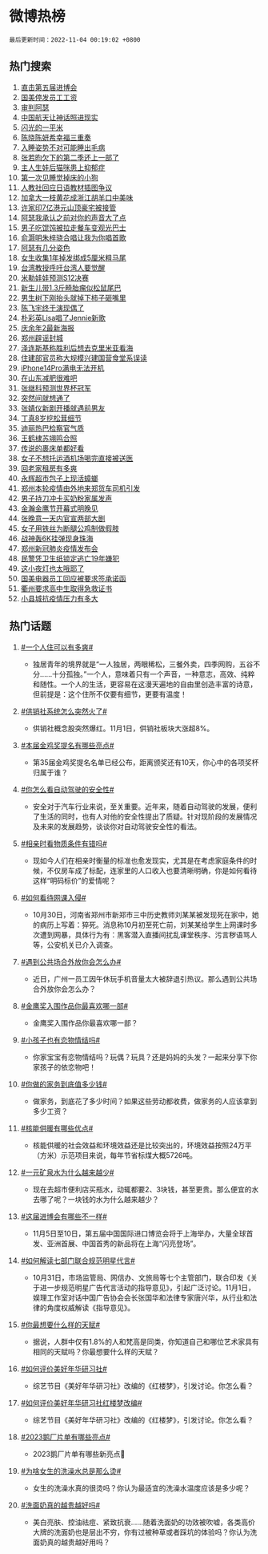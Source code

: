 # 微博热榜

`最后更新时间：2022-11-04 00:19:02 +0800`

## 热门搜索

1. [直击第五届进博会](https://m.weibo.cn/search?containerid=100103type%3D1%26t%3D10%26q%3D%23%E7%9B%B4%E5%87%BB%E7%AC%AC%E4%BA%94%E5%B1%8A%E8%BF%9B%E5%8D%9A%E4%BC%9A%23&stream_entry_id=51&isnewpage=1&extparam=seat%3D1%26filter_type%3Drealtimehot%26c_type%3D51%26dgr%3D0%26pos%3D0%26cate%3D10103%26display_time%3D1667492341%26pre_seqid%3D16674914881000247527&luicode=10000011&lfid=106003type%253D25%2526t%253D3%2526disable_hot%253D1%2526filter_type%253Drealtimehot)
1. [国美停发员工工资](https://m.weibo.cn/search?containerid=100103type%3D1%26t%3D10%26q%3D%23%E5%9B%BD%E7%BE%8E%E5%81%9C%E5%8F%91%E5%91%98%E5%B7%A5%E5%B7%A5%E8%B5%84%23&stream_entry_id=31&isnewpage=1&extparam=seat%3D1%26flag%3D2%26band_rank%3D1%26realpos%3D1%26q%3D%2523%25E5%259B%25BD%25E7%25BE%258E%25E5%2581%259C%25E5%258F%2591%25E5%2591%2598%25E5%25B7%25A5%25E5%25B7%25A5%25E8%25B5%2584%2523%26dgr%3D0%26filter_type%3Drealtimehot%26cate%3D5001%26lcate%3D5001%26c_type%3D31%26pos%3D0%26display_time%3D1667492341%26pre_seqid%3D16674914881000247527&luicode=10000011&lfid=106003type%253D25%2526t%253D3%2526disable_hot%253D1%2526filter_type%253Drealtimehot)
1. [审判阿瑟](https://m.weibo.cn/search?containerid=100103type%3D1%26t%3D10%26q%3D%E5%AE%A1%E5%88%A4%E9%98%BF%E7%91%9F&stream_entry_id=31&isnewpage=1&extparam=seat%3D1%26flag%3D16%26band_rank%3D2%26realpos%3D2%26q%3D%25E5%25AE%25A1%25E5%2588%25A4%25E9%2598%25BF%25E7%2591%259F%26dgr%3D0%26filter_type%3Drealtimehot%26cate%3D5001%26lcate%3D5001%26c_type%3D31%26pos%3D1%26display_time%3D1667492341%26pre_seqid%3D16674914881000247527&luicode=10000011&lfid=106003type%253D25%2526t%253D3%2526disable_hot%253D1%2526filter_type%253Drealtimehot)
1. [中国航天让神话照进现实](https://m.weibo.cn/search?containerid=100103type%3D1%26t%3D10%26q%3D%23%E4%B8%AD%E5%9B%BD%E8%88%AA%E5%A4%A9%E8%AE%A9%E7%A5%9E%E8%AF%9D%E7%85%A7%E8%BF%9B%E7%8E%B0%E5%AE%9E%23&stream_entry_id=31&isnewpage=1&extparam=seat%3D1%26flag%3D0%26band_rank%3D3%26realpos%3D3%26q%3D%2523%25E4%25B8%25AD%25E5%259B%25BD%25E8%2588%25AA%25E5%25A4%25A9%25E8%25AE%25A9%25E7%25A5%259E%25E8%25AF%259D%25E7%2585%25A7%25E8%25BF%259B%25E7%258E%25B0%25E5%25AE%259E%2523%26dgr%3D0%26filter_type%3Drealtimehot%26cate%3D5001%26lcate%3D5001%26c_type%3D31%26pos%3D2%26display_time%3D1667492341%26pre_seqid%3D16674914881000247527&luicode=10000011&lfid=106003type%253D25%2526t%253D3%2526disable_hot%253D1%2526filter_type%253Drealtimehot)
1. [闪光的一平米](https://m.weibo.cn/search?containerid=100103type%3D1%26t%3D10%26q%3D%23%E9%97%AA%E5%85%89%E7%9A%84%E4%B8%80%E5%B9%B3%E7%B1%B3%23&stream_entry_id=31&isnewpage=1&extparam=seat%3D1%26band_rank%3D4%26q%3D%2523%25E9%2597%25AA%25E5%2585%2589%25E7%259A%2584%25E4%25B8%2580%25E5%25B9%25B3%25E7%25B1%25B3%2523%26dgr%3D0%26filter_type%3Drealtimehot%26topic_ad%3D1%26cate%3D5001%26lcate%3D5001%26c_type%3D31%26adid%3D169844%26pos%3D3%26display_time%3D1667492341%26pre_seqid%3D16674914881000247527&luicode=10000011&lfid=106003type%253D25%2526t%253D3%2526disable_hot%253D1%2526filter_type%253Drealtimehot)
1. [陈晓陈妍希幸福三重奏](https://m.weibo.cn/search?containerid=100103type%3D1%26t%3D10%26q%3D%23%E9%99%88%E6%99%93%E9%99%88%E5%A6%8D%E5%B8%8C%E5%B9%B8%E7%A6%8F%E4%B8%89%E9%87%8D%E5%A5%8F%23&stream_entry_id=31&isnewpage=1&extparam=seat%3D1%26flag%3D0%26band_rank%3D4%26realpos%3D4%26q%3D%2523%25E9%2599%2588%25E6%2599%2593%25E9%2599%2588%25E5%25A6%258D%25E5%25B8%258C%25E5%25B9%25B8%25E7%25A6%258F%25E4%25B8%2589%25E9%2587%258D%25E5%25A5%258F%2523%26dgr%3D0%26filter_type%3Drealtimehot%26cate%3D5001%26lcate%3D5001%26c_type%3D31%26pos%3D4%26display_time%3D1667492341%26pre_seqid%3D16674914881000247527&luicode=10000011&lfid=106003type%253D25%2526t%253D3%2526disable_hot%253D1%2526filter_type%253Drealtimehot)
1. [入睡姿势不对可能睡出毛病](https://m.weibo.cn/search?containerid=100103type%3D1%26t%3D10%26q%3D%23%E5%85%A5%E7%9D%A1%E5%A7%BF%E5%8A%BF%E4%B8%8D%E5%AF%B9%E5%8F%AF%E8%83%BD%E7%9D%A1%E5%87%BA%E6%AF%9B%E7%97%85%23&stream_entry_id=31&isnewpage=1&extparam=seat%3D1%26flag%3D0%26band_rank%3D5%26realpos%3D5%26q%3D%2523%25E5%2585%25A5%25E7%259D%25A1%25E5%25A7%25BF%25E5%258A%25BF%25E4%25B8%258D%25E5%25AF%25B9%25E5%258F%25AF%25E8%2583%25BD%25E7%259D%25A1%25E5%2587%25BA%25E6%25AF%259B%25E7%2597%2585%2523%26dgr%3D0%26filter_type%3Drealtimehot%26cate%3D5001%26lcate%3D5001%26c_type%3D31%26pos%3D5%26display_time%3D1667492341%26pre_seqid%3D16674914881000247527&luicode=10000011&lfid=106003type%253D25%2526t%253D3%2526disable_hot%253D1%2526filter_type%253Drealtimehot)
1. [张若昀欠下的第二季还上一部了](https://m.weibo.cn/search?containerid=100103type%3D1%26t%3D10%26q%3D%23%E5%BC%A0%E8%8B%A5%E6%98%80%E6%AC%A0%E4%B8%8B%E7%9A%84%E7%AC%AC%E4%BA%8C%E5%AD%A3%E8%BF%98%E4%B8%8A%E4%B8%80%E9%83%A8%E4%BA%86%23&stream_entry_id=31&isnewpage=1&extparam=seat%3D1%26flag%3D16%26band_rank%3D6%26realpos%3D6%26q%3D%2523%25E5%25BC%25A0%25E8%258B%25A5%25E6%2598%2580%25E6%25AC%25A0%25E4%25B8%258B%25E7%259A%2584%25E7%25AC%25AC%25E4%25BA%258C%25E5%25AD%25A3%25E8%25BF%2598%25E4%25B8%258A%25E4%25B8%2580%25E9%2583%25A8%25E4%25BA%2586%2523%26dgr%3D0%26filter_type%3Drealtimehot%26cate%3D5001%26lcate%3D5001%26c_type%3D31%26pos%3D6%26display_time%3D1667492341%26pre_seqid%3D16674914881000247527&luicode=10000011&lfid=106003type%253D25%2526t%253D3%2526disable_hot%253D1%2526filter_type%253Drealtimehot)
1. [主人生娃后猫咪患上抑郁症](https://m.weibo.cn/search?containerid=100103type%3D1%26t%3D10%26q%3D%23%E4%B8%BB%E4%BA%BA%E7%94%9F%E5%A8%83%E5%90%8E%E7%8C%AB%E5%92%AA%E6%82%A3%E4%B8%8A%E6%8A%91%E9%83%81%E7%97%87%23&stream_entry_id=31&isnewpage=1&extparam=seat%3D1%26flag%3D0%26band_rank%3D7%26realpos%3D7%26q%3D%2523%25E4%25B8%25BB%25E4%25BA%25BA%25E7%2594%259F%25E5%25A8%2583%25E5%2590%258E%25E7%258C%25AB%25E5%2592%25AA%25E6%2582%25A3%25E4%25B8%258A%25E6%258A%2591%25E9%2583%2581%25E7%2597%2587%2523%26dgr%3D0%26filter_type%3Drealtimehot%26cate%3D5001%26lcate%3D5001%26c_type%3D31%26pos%3D7%26display_time%3D1667492341%26pre_seqid%3D16674914881000247527&luicode=10000011&lfid=106003type%253D25%2526t%253D3%2526disable_hot%253D1%2526filter_type%253Drealtimehot)
1. [第一次见睡觉掉床的小狗](https://m.weibo.cn/search?containerid=100103type%3D1%26t%3D10%26q%3D%23%E7%AC%AC%E4%B8%80%E6%AC%A1%E8%A7%81%E7%9D%A1%E8%A7%89%E6%8E%89%E5%BA%8A%E7%9A%84%E5%B0%8F%E7%8B%97%23&stream_entry_id=31&isnewpage=1&extparam=seat%3D1%26flag%3D1%26band_rank%3D8%26realpos%3D8%26q%3D%2523%25E7%25AC%25AC%25E4%25B8%2580%25E6%25AC%25A1%25E8%25A7%2581%25E7%259D%25A1%25E8%25A7%2589%25E6%258E%2589%25E5%25BA%258A%25E7%259A%2584%25E5%25B0%258F%25E7%258B%2597%2523%26dgr%3D0%26filter_type%3Drealtimehot%26cate%3D5001%26lcate%3D5001%26c_type%3D31%26pos%3D8%26display_time%3D1667492341%26pre_seqid%3D16674914881000247527&luicode=10000011&lfid=106003type%253D25%2526t%253D3%2526disable_hot%253D1%2526filter_type%253Drealtimehot)
1. [人教社回应日语教材插图争议](https://m.weibo.cn/search?containerid=100103type%3D1%26t%3D10%26q%3D%23%E4%BA%BA%E6%95%99%E7%A4%BE%E5%9B%9E%E5%BA%94%E6%97%A5%E8%AF%AD%E6%95%99%E6%9D%90%E6%8F%92%E5%9B%BE%E4%BA%89%E8%AE%AE%23&stream_entry_id=31&isnewpage=1&extparam=seat%3D1%26flag%3D1%26band_rank%3D9%26realpos%3D9%26q%3D%2523%25E4%25BA%25BA%25E6%2595%2599%25E7%25A4%25BE%25E5%259B%259E%25E5%25BA%2594%25E6%2597%25A5%25E8%25AF%25AD%25E6%2595%2599%25E6%259D%2590%25E6%258F%2592%25E5%259B%25BE%25E4%25BA%2589%25E8%25AE%25AE%2523%26dgr%3D0%26filter_type%3Drealtimehot%26cate%3D5001%26lcate%3D5001%26c_type%3D31%26pos%3D9%26display_time%3D1667492341%26pre_seqid%3D16674914881000247527&luicode=10000011&lfid=106003type%253D25%2526t%253D3%2526disable_hot%253D1%2526filter_type%253Drealtimehot)
1. [加拿大一枝黄花成浙江胡羊口中美味](https://m.weibo.cn/search?containerid=100103type%3D1%26t%3D10%26q%3D%23%E5%8A%A0%E6%8B%BF%E5%A4%A7%E4%B8%80%E6%9E%9D%E9%BB%84%E8%8A%B1%E6%88%90%E6%B5%99%E6%B1%9F%E8%83%A1%E7%BE%8A%E5%8F%A3%E4%B8%AD%E7%BE%8E%E5%91%B3%23&stream_entry_id=31&isnewpage=1&extparam=seat%3D1%26flag%3D1%26band_rank%3D10%26realpos%3D10%26q%3D%2523%25E5%258A%25A0%25E6%258B%25BF%25E5%25A4%25A7%25E4%25B8%2580%25E6%259E%259D%25E9%25BB%2584%25E8%258A%25B1%25E6%2588%2590%25E6%25B5%2599%25E6%25B1%259F%25E8%2583%25A1%25E7%25BE%258A%25E5%258F%25A3%25E4%25B8%25AD%25E7%25BE%258E%25E5%2591%25B3%2523%26dgr%3D0%26filter_type%3Drealtimehot%26cate%3D5001%26lcate%3D5001%26c_type%3D31%26pos%3D10%26display_time%3D1667492341%26pre_seqid%3D16674914881000247527&luicode=10000011&lfid=106003type%253D25%2526t%253D3%2526disable_hot%253D1%2526filter_type%253Drealtimehot)
1. [许家印7亿港元山顶豪宅被接管](https://m.weibo.cn/search?containerid=100103type%3D1%26t%3D10%26q%3D%23%E8%AE%B8%E5%AE%B6%E5%8D%B07%E4%BA%BF%E6%B8%AF%E5%85%83%E5%B1%B1%E9%A1%B6%E8%B1%AA%E5%AE%85%E8%A2%AB%E6%8E%A5%E7%AE%A1%23&stream_entry_id=31&isnewpage=1&extparam=seat%3D1%26flag%3D1%26band_rank%3D11%26realpos%3D11%26q%3D%2523%25E8%25AE%25B8%25E5%25AE%25B6%25E5%258D%25B07%25E4%25BA%25BF%25E6%25B8%25AF%25E5%2585%2583%25E5%25B1%25B1%25E9%25A1%25B6%25E8%25B1%25AA%25E5%25AE%2585%25E8%25A2%25AB%25E6%258E%25A5%25E7%25AE%25A1%2523%26dgr%3D0%26filter_type%3Drealtimehot%26cate%3D5001%26lcate%3D5001%26c_type%3D31%26pos%3D11%26display_time%3D1667492341%26pre_seqid%3D16674914881000247527&luicode=10000011&lfid=106003type%253D25%2526t%253D3%2526disable_hot%253D1%2526filter_type%253Drealtimehot)
1. [阿瑟我承认之前对你的声音大了点](https://m.weibo.cn/search?containerid=100103type%3D1%26t%3D10%26q%3D%23%E9%98%BF%E7%91%9F%E6%88%91%E6%89%BF%E8%AE%A4%E4%B9%8B%E5%89%8D%E5%AF%B9%E4%BD%A0%E7%9A%84%E5%A3%B0%E9%9F%B3%E5%A4%A7%E4%BA%86%E7%82%B9%23&stream_entry_id=31&isnewpage=1&extparam=seat%3D1%26flag%3D1%26band_rank%3D12%26realpos%3D12%26q%3D%2523%25E9%2598%25BF%25E7%2591%259F%25E6%2588%2591%25E6%2589%25BF%25E8%25AE%25A4%25E4%25B9%258B%25E5%2589%258D%25E5%25AF%25B9%25E4%25BD%25A0%25E7%259A%2584%25E5%25A3%25B0%25E9%259F%25B3%25E5%25A4%25A7%25E4%25BA%2586%25E7%2582%25B9%2523%26dgr%3D0%26filter_type%3Drealtimehot%26cate%3D5001%26lcate%3D5001%26c_type%3D31%26pos%3D12%26display_time%3D1667492341%26pre_seqid%3D16674914881000247527&luicode=10000011&lfid=106003type%253D25%2526t%253D3%2526disable_hot%253D1%2526filter_type%253Drealtimehot)
1. [男子吃馄饨被拉走餐车变观光巴士](https://m.weibo.cn/search?containerid=100103type%3D1%26t%3D10%26q%3D%23%E7%94%B7%E5%AD%90%E5%90%83%E9%A6%84%E9%A5%A8%E8%A2%AB%E6%8B%89%E8%B5%B0%E9%A4%90%E8%BD%A6%E5%8F%98%E8%A7%82%E5%85%89%E5%B7%B4%E5%A3%AB%23&stream_entry_id=31&isnewpage=1&extparam=seat%3D1%26flag%3D1%26band_rank%3D13%26realpos%3D13%26q%3D%2523%25E7%2594%25B7%25E5%25AD%2590%25E5%2590%2583%25E9%25A6%2584%25E9%25A5%25A8%25E8%25A2%25AB%25E6%258B%2589%25E8%25B5%25B0%25E9%25A4%2590%25E8%25BD%25A6%25E5%258F%2598%25E8%25A7%2582%25E5%2585%2589%25E5%25B7%25B4%25E5%25A3%25AB%2523%26dgr%3D0%26filter_type%3Drealtimehot%26cate%3D5001%26lcate%3D5001%26c_type%3D31%26pos%3D13%26display_time%3D1667492341%26pre_seqid%3D16674914881000247527&luicode=10000011&lfid=106003type%253D25%2526t%253D3%2526disable_hot%253D1%2526filter_type%253Drealtimehot)
1. [俞灏明朱梓骁合唱让我为你唱首歌](https://m.weibo.cn/search?containerid=100103type%3D1%26t%3D10%26q%3D%23%E4%BF%9E%E7%81%8F%E6%98%8E%E6%9C%B1%E6%A2%93%E9%AA%81%E5%90%88%E5%94%B1%E8%AE%A9%E6%88%91%E4%B8%BA%E4%BD%A0%E5%94%B1%E9%A6%96%E6%AD%8C%23&stream_entry_id=31&isnewpage=1&extparam=seat%3D1%26flag%3D1%26band_rank%3D14%26realpos%3D14%26q%3D%2523%25E4%25BF%259E%25E7%2581%258F%25E6%2598%258E%25E6%259C%25B1%25E6%25A2%2593%25E9%25AA%2581%25E5%2590%2588%25E5%2594%25B1%25E8%25AE%25A9%25E6%2588%2591%25E4%25B8%25BA%25E4%25BD%25A0%25E5%2594%25B1%25E9%25A6%2596%25E6%25AD%258C%2523%26dgr%3D0%26filter_type%3Drealtimehot%26cate%3D5001%26lcate%3D5001%26c_type%3D31%26pos%3D14%26display_time%3D1667492341%26pre_seqid%3D16674914881000247527&luicode=10000011&lfid=106003type%253D25%2526t%253D3%2526disable_hot%253D1%2526filter_type%253Drealtimehot)
1. [阿瑟有几分姿色](https://m.weibo.cn/search?containerid=100103type%3D1%26t%3D10%26q%3D%23%E9%98%BF%E7%91%9F%E6%9C%89%E5%87%A0%E5%88%86%E5%A7%BF%E8%89%B2%23&stream_entry_id=31&isnewpage=1&extparam=seat%3D1%26flag%3D0%26band_rank%3D15%26realpos%3D15%26q%3D%2523%25E9%2598%25BF%25E7%2591%259F%25E6%259C%2589%25E5%2587%25A0%25E5%2588%2586%25E5%25A7%25BF%25E8%2589%25B2%2523%26dgr%3D0%26filter_type%3Drealtimehot%26cate%3D5001%26lcate%3D5001%26c_type%3D31%26pos%3D15%26display_time%3D1667492341%26pre_seqid%3D16674914881000247527&luicode=10000011&lfid=106003type%253D25%2526t%253D3%2526disable_hot%253D1%2526filter_type%253Drealtimehot)
1. [女生收集1年掉发绑成5厘米粗马尾](https://m.weibo.cn/search?containerid=100103type%3D1%26t%3D10%26q%3D%23%E5%A5%B3%E7%94%9F%E6%94%B6%E9%9B%861%E5%B9%B4%E6%8E%89%E5%8F%91%E7%BB%91%E6%88%905%E5%8E%98%E7%B1%B3%E7%B2%97%E9%A9%AC%E5%B0%BE%23&stream_entry_id=31&isnewpage=1&extparam=seat%3D1%26flag%3D0%26band_rank%3D16%26realpos%3D16%26q%3D%2523%25E5%25A5%25B3%25E7%2594%259F%25E6%2594%25B6%25E9%259B%25861%25E5%25B9%25B4%25E6%258E%2589%25E5%258F%2591%25E7%25BB%2591%25E6%2588%25905%25E5%258E%2598%25E7%25B1%25B3%25E7%25B2%2597%25E9%25A9%25AC%25E5%25B0%25BE%2523%26dgr%3D0%26filter_type%3Drealtimehot%26cate%3D5001%26lcate%3D5001%26c_type%3D31%26pos%3D16%26display_time%3D1667492341%26pre_seqid%3D16674914881000247527&luicode=10000011&lfid=106003type%253D25%2526t%253D3%2526disable_hot%253D1%2526filter_type%253Drealtimehot)
1. [台湾教授呼吁台湾人要觉醒](https://m.weibo.cn/search?containerid=100103type%3D1%26t%3D10%26q%3D%23%E5%8F%B0%E6%B9%BE%E6%95%99%E6%8E%88%E5%91%BC%E5%90%81%E5%8F%B0%E6%B9%BE%E4%BA%BA%E8%A6%81%E8%A7%89%E9%86%92%23&stream_entry_id=31&isnewpage=1&extparam=seat%3D1%26flag%3D0%26band_rank%3D17%26realpos%3D17%26q%3D%2523%25E5%258F%25B0%25E6%25B9%25BE%25E6%2595%2599%25E6%258E%2588%25E5%2591%25BC%25E5%2590%2581%25E5%258F%25B0%25E6%25B9%25BE%25E4%25BA%25BA%25E8%25A6%2581%25E8%25A7%2589%25E9%2586%2592%2523%26dgr%3D0%26filter_type%3Drealtimehot%26cate%3D5001%26lcate%3D5001%26c_type%3D31%26pos%3D17%26display_time%3D1667492341%26pre_seqid%3D16674914881000247527&luicode=10000011&lfid=106003type%253D25%2526t%253D3%2526disable_hot%253D1%2526filter_type%253Drealtimehot)
1. [米勒娃娃预测S12决赛](https://m.weibo.cn/search?containerid=100103type%3D1%26t%3D10%26q%3D%23%E7%B1%B3%E5%8B%92%E5%A8%83%E5%A8%83%E9%A2%84%E6%B5%8BS12%E5%86%B3%E8%B5%9B%23&stream_entry_id=31&isnewpage=1&extparam=seat%3D1%26flag%3D1%26band_rank%3D18%26realpos%3D18%26q%3D%2523%25E7%25B1%25B3%25E5%258B%2592%25E5%25A8%2583%25E5%25A8%2583%25E9%25A2%2584%25E6%25B5%258BS12%25E5%2586%25B3%25E8%25B5%259B%2523%26dgr%3D0%26filter_type%3Drealtimehot%26cate%3D5001%26lcate%3D5001%26c_type%3D31%26pos%3D18%26display_time%3D1667492341%26pre_seqid%3D16674914881000247527&luicode=10000011&lfid=106003type%253D25%2526t%253D3%2526disable_hot%253D1%2526filter_type%253Drealtimehot)
1. [新生儿带1.3斤畸胎瘤似松鼠尾巴](https://m.weibo.cn/search?containerid=100103type%3D1%26t%3D10%26q%3D%23%E6%96%B0%E7%94%9F%E5%84%BF%E5%B8%A61.3%E6%96%A4%E7%95%B8%E8%83%8E%E7%98%A4%E4%BC%BC%E6%9D%BE%E9%BC%A0%E5%B0%BE%E5%B7%B4%23&stream_entry_id=31&isnewpage=1&extparam=seat%3D1%26flag%3D0%26band_rank%3D19%26realpos%3D19%26q%3D%2523%25E6%2596%25B0%25E7%2594%259F%25E5%2584%25BF%25E5%25B8%25A61.3%25E6%2596%25A4%25E7%2595%25B8%25E8%2583%258E%25E7%2598%25A4%25E4%25BC%25BC%25E6%259D%25BE%25E9%25BC%25A0%25E5%25B0%25BE%25E5%25B7%25B4%2523%26dgr%3D0%26filter_type%3Drealtimehot%26cate%3D5001%26lcate%3D5001%26c_type%3D31%26pos%3D19%26display_time%3D1667492341%26pre_seqid%3D16674914881000247527&luicode=10000011&lfid=106003type%253D25%2526t%253D3%2526disable_hot%253D1%2526filter_type%253Drealtimehot)
1. [男生树下刚抬头就掉下柿子砸嘴里](https://m.weibo.cn/search?containerid=100103type%3D1%26t%3D10%26q%3D%23%E7%94%B7%E7%94%9F%E6%A0%91%E4%B8%8B%E5%88%9A%E6%8A%AC%E5%A4%B4%E5%B0%B1%E6%8E%89%E4%B8%8B%E6%9F%BF%E5%AD%90%E7%A0%B8%E5%98%B4%E9%87%8C%23&stream_entry_id=31&isnewpage=1&extparam=seat%3D1%26flag%3D1%26band_rank%3D20%26realpos%3D20%26q%3D%2523%25E7%2594%25B7%25E7%2594%259F%25E6%25A0%2591%25E4%25B8%258B%25E5%2588%259A%25E6%258A%25AC%25E5%25A4%25B4%25E5%25B0%25B1%25E6%258E%2589%25E4%25B8%258B%25E6%259F%25BF%25E5%25AD%2590%25E7%25A0%25B8%25E5%2598%25B4%25E9%2587%258C%2523%26dgr%3D0%26filter_type%3Drealtimehot%26cate%3D5001%26lcate%3D5001%26c_type%3D31%26pos%3D20%26display_time%3D1667492341%26pre_seqid%3D16674914881000247527&luicode=10000011&lfid=106003type%253D25%2526t%253D3%2526disable_hot%253D1%2526filter_type%253Drealtimehot)
1. [陈飞宇终于演现偶了](https://m.weibo.cn/search?containerid=100103type%3D1%26t%3D10%26q%3D%23%E9%99%88%E9%A3%9E%E5%AE%87%E7%BB%88%E4%BA%8E%E6%BC%94%E7%8E%B0%E5%81%B6%E4%BA%86%23&stream_entry_id=31&isnewpage=1&extparam=seat%3D1%26flag%3D1%26band_rank%3D21%26realpos%3D21%26q%3D%2523%25E9%2599%2588%25E9%25A3%259E%25E5%25AE%2587%25E7%25BB%2588%25E4%25BA%258E%25E6%25BC%2594%25E7%258E%25B0%25E5%2581%25B6%25E4%25BA%2586%2523%26dgr%3D0%26filter_type%3Drealtimehot%26cate%3D5001%26lcate%3D5001%26c_type%3D31%26pos%3D21%26display_time%3D1667492341%26pre_seqid%3D16674914881000247527&luicode=10000011&lfid=106003type%253D25%2526t%253D3%2526disable_hot%253D1%2526filter_type%253Drealtimehot)
1. [朴彩英Lisa唱了Jennie新歌](https://m.weibo.cn/search?containerid=100103type%3D1%26t%3D10%26q%3D%23%E6%9C%B4%E5%BD%A9%E8%8B%B1Lisa%E5%94%B1%E4%BA%86Jennie%E6%96%B0%E6%AD%8C%23&stream_entry_id=31&isnewpage=1&extparam=seat%3D1%26flag%3D1%26band_rank%3D22%26realpos%3D22%26q%3D%2523%25E6%259C%25B4%25E5%25BD%25A9%25E8%258B%25B1Lisa%25E5%2594%25B1%25E4%25BA%2586Jennie%25E6%2596%25B0%25E6%25AD%258C%2523%26dgr%3D0%26filter_type%3Drealtimehot%26cate%3D5001%26lcate%3D5001%26c_type%3D31%26pos%3D22%26display_time%3D1667492341%26pre_seqid%3D16674914881000247527&luicode=10000011&lfid=106003type%253D25%2526t%253D3%2526disable_hot%253D1%2526filter_type%253Drealtimehot)
1. [庆余年2最新海报](https://m.weibo.cn/search?containerid=100103type%3D1%26t%3D10%26q%3D%23%E5%BA%86%E4%BD%99%E5%B9%B42%E6%9C%80%E6%96%B0%E6%B5%B7%E6%8A%A5%23&stream_entry_id=31&isnewpage=1&extparam=seat%3D1%26flag%3D0%26band_rank%3D23%26realpos%3D23%26q%3D%2523%25E5%25BA%2586%25E4%25BD%2599%25E5%25B9%25B42%25E6%259C%2580%25E6%2596%25B0%25E6%25B5%25B7%25E6%258A%25A5%2523%26dgr%3D0%26filter_type%3Drealtimehot%26cate%3D5001%26lcate%3D5001%26c_type%3D31%26pos%3D23%26display_time%3D1667492341%26pre_seqid%3D16674914881000247527&luicode=10000011&lfid=106003type%253D25%2526t%253D3%2526disable_hot%253D1%2526filter_type%253Drealtimehot)
1. [郑州辟谣封城](https://m.weibo.cn/search?containerid=100103type%3D1%26t%3D10%26q%3D%23%E9%83%91%E5%B7%9E%E8%BE%9F%E8%B0%A3%E5%B0%81%E5%9F%8E%23&stream_entry_id=31&isnewpage=1&extparam=seat%3D1%26flag%3D0%26band_rank%3D24%26realpos%3D24%26q%3D%2523%25E9%2583%2591%25E5%25B7%259E%25E8%25BE%259F%25E8%25B0%25A3%25E5%25B0%2581%25E5%259F%258E%2523%26dgr%3D0%26filter_type%3Drealtimehot%26cate%3D5001%26lcate%3D5001%26c_type%3D31%26pos%3D24%26display_time%3D1667492341%26pre_seqid%3D16674914881000247527&luicode=10000011&lfid=106003type%253D25%2526t%253D3%2526disable_hot%253D1%2526filter_type%253Drealtimehot)
1. [泽连斯基称胜利后想去克里米亚看海](https://m.weibo.cn/search?containerid=100103type%3D1%26t%3D10%26q%3D%23%E6%B3%BD%E8%BF%9E%E6%96%AF%E5%9F%BA%E7%A7%B0%E8%83%9C%E5%88%A9%E5%90%8E%E6%83%B3%E5%8E%BB%E5%85%8B%E9%87%8C%E7%B1%B3%E4%BA%9A%E7%9C%8B%E6%B5%B7%23&stream_entry_id=31&isnewpage=1&extparam=seat%3D1%26flag%3D0%26band_rank%3D25%26realpos%3D25%26q%3D%2523%25E6%25B3%25BD%25E8%25BF%259E%25E6%2596%25AF%25E5%259F%25BA%25E7%25A7%25B0%25E8%2583%259C%25E5%2588%25A9%25E5%2590%258E%25E6%2583%25B3%25E5%258E%25BB%25E5%2585%258B%25E9%2587%258C%25E7%25B1%25B3%25E4%25BA%259A%25E7%259C%258B%25E6%25B5%25B7%2523%26dgr%3D0%26filter_type%3Drealtimehot%26cate%3D5001%26lcate%3D5001%26c_type%3D31%26pos%3D25%26display_time%3D1667492341%26pre_seqid%3D16674914881000247527&luicode=10000011&lfid=106003type%253D25%2526t%253D3%2526disable_hot%253D1%2526filter_type%253Drealtimehot)
1. [住建部官员称大规模兴建国营食堂系误读](https://m.weibo.cn/search?containerid=100103type%3D1%26t%3D10%26q%3D%23%E4%BD%8F%E5%BB%BA%E9%83%A8%E5%AE%98%E5%91%98%E7%A7%B0%E5%A4%A7%E8%A7%84%E6%A8%A1%E5%85%B4%E5%BB%BA%E5%9B%BD%E8%90%A5%E9%A3%9F%E5%A0%82%E7%B3%BB%E8%AF%AF%E8%AF%BB%23&stream_entry_id=31&isnewpage=1&extparam=seat%3D1%26flag%3D1%26band_rank%3D26%26realpos%3D26%26q%3D%2523%25E4%25BD%258F%25E5%25BB%25BA%25E9%2583%25A8%25E5%25AE%2598%25E5%2591%2598%25E7%25A7%25B0%25E5%25A4%25A7%25E8%25A7%2584%25E6%25A8%25A1%25E5%2585%25B4%25E5%25BB%25BA%25E5%259B%25BD%25E8%2590%25A5%25E9%25A3%259F%25E5%25A0%2582%25E7%25B3%25BB%25E8%25AF%25AF%25E8%25AF%25BB%2523%26dgr%3D0%26filter_type%3Drealtimehot%26cate%3D5001%26lcate%3D5001%26c_type%3D31%26pos%3D26%26display_time%3D1667492341%26pre_seqid%3D16674914881000247527&luicode=10000011&lfid=106003type%253D25%2526t%253D3%2526disable_hot%253D1%2526filter_type%253Drealtimehot)
1. [iPhone14Pro满电无法开机](https://m.weibo.cn/search?containerid=100103type%3D1%26t%3D10%26q%3D%23iPhone14Pro%E6%BB%A1%E7%94%B5%E6%97%A0%E6%B3%95%E5%BC%80%E6%9C%BA%23&stream_entry_id=31&isnewpage=1&extparam=seat%3D1%26flag%3D0%26band_rank%3D27%26realpos%3D27%26q%3D%2523iPhone14Pro%25E6%25BB%25A1%25E7%2594%25B5%25E6%2597%25A0%25E6%25B3%2595%25E5%25BC%2580%25E6%259C%25BA%2523%26dgr%3D0%26filter_type%3Drealtimehot%26cate%3D5001%26lcate%3D5001%26c_type%3D31%26pos%3D27%26display_time%3D1667492341%26pre_seqid%3D16674914881000247527&luicode=10000011&lfid=106003type%253D25%2526t%253D3%2526disable_hot%253D1%2526filter_type%253Drealtimehot)
1. [在山东减肥很难吧](https://m.weibo.cn/search?containerid=100103type%3D1%26t%3D10%26q%3D%23%E5%9C%A8%E5%B1%B1%E4%B8%9C%E5%87%8F%E8%82%A5%E5%BE%88%E9%9A%BE%E5%90%A7%23&stream_entry_id=31&isnewpage=1&extparam=seat%3D1%26flag%3D0%26band_rank%3D28%26realpos%3D28%26q%3D%2523%25E5%259C%25A8%25E5%25B1%25B1%25E4%25B8%259C%25E5%2587%258F%25E8%2582%25A5%25E5%25BE%2588%25E9%259A%25BE%25E5%2590%25A7%2523%26dgr%3D0%26filter_type%3Drealtimehot%26cate%3D5001%26lcate%3D5001%26c_type%3D31%26pos%3D28%26display_time%3D1667492341%26pre_seqid%3D16674914881000247527&luicode=10000011&lfid=106003type%253D25%2526t%253D3%2526disable_hot%253D1%2526filter_type%253Drealtimehot)
1. [张继科预测世界杯冠军](https://m.weibo.cn/search?containerid=100103type%3D1%26t%3D10%26q%3D%23%E5%BC%A0%E7%BB%A7%E7%A7%91%E9%A2%84%E6%B5%8B%E4%B8%96%E7%95%8C%E6%9D%AF%E5%86%A0%E5%86%9B%23&stream_entry_id=31&isnewpage=1&extparam=seat%3D1%26flag%3D0%26band_rank%3D29%26realpos%3D29%26q%3D%2523%25E5%25BC%25A0%25E7%25BB%25A7%25E7%25A7%2591%25E9%25A2%2584%25E6%25B5%258B%25E4%25B8%2596%25E7%2595%258C%25E6%259D%25AF%25E5%2586%25A0%25E5%2586%259B%2523%26dgr%3D0%26filter_type%3Drealtimehot%26cate%3D5001%26lcate%3D5001%26c_type%3D31%26pos%3D29%26display_time%3D1667492341%26pre_seqid%3D16674914881000247527&luicode=10000011&lfid=106003type%253D25%2526t%253D3%2526disable_hot%253D1%2526filter_type%253Drealtimehot)
1. [突然间就想通了](https://m.weibo.cn/search?containerid=100103type%3D1%26t%3D10%26q%3D%23%E7%AA%81%E7%84%B6%E9%97%B4%E5%B0%B1%E6%83%B3%E9%80%9A%E4%BA%86%23&stream_entry_id=31&isnewpage=1&extparam=seat%3D1%26flag%3D0%26band_rank%3D30%26realpos%3D30%26q%3D%2523%25E7%25AA%2581%25E7%2584%25B6%25E9%2597%25B4%25E5%25B0%25B1%25E6%2583%25B3%25E9%2580%259A%25E4%25BA%2586%2523%26dgr%3D0%26filter_type%3Drealtimehot%26cate%3D5001%26lcate%3D5001%26c_type%3D31%26pos%3D30%26display_time%3D1667492341%26pre_seqid%3D16674914881000247527&luicode=10000011&lfid=106003type%253D25%2526t%253D3%2526disable_hot%253D1%2526filter_type%253Drealtimehot)
1. [张婧仪新剧开播就遇前男友](https://m.weibo.cn/search?containerid=100103type%3D1%26t%3D10%26q%3D%23%E5%BC%A0%E5%A9%A7%E4%BB%AA%E6%96%B0%E5%89%A7%E5%BC%80%E6%92%AD%E5%B0%B1%E9%81%87%E5%89%8D%E7%94%B7%E5%8F%8B%23&stream_entry_id=31&isnewpage=1&extparam=seat%3D1%26flag%3D0%26band_rank%3D31%26realpos%3D31%26q%3D%2523%25E5%25BC%25A0%25E5%25A9%25A7%25E4%25BB%25AA%25E6%2596%25B0%25E5%2589%25A7%25E5%25BC%2580%25E6%2592%25AD%25E5%25B0%25B1%25E9%2581%2587%25E5%2589%258D%25E7%2594%25B7%25E5%258F%258B%2523%26dgr%3D0%26filter_type%3Drealtimehot%26cate%3D5001%26lcate%3D5001%26c_type%3D31%26pos%3D31%26display_time%3D1667492341%26pre_seqid%3D16674914881000247527&luicode=10000011&lfid=106003type%253D25%2526t%253D3%2526disable_hot%253D1%2526filter_type%253Drealtimehot)
1. [丁真8岁挖松茸细节](https://m.weibo.cn/search?containerid=100103type%3D1%26t%3D10%26q%3D%23%E4%B8%81%E7%9C%9F8%E5%B2%81%E6%8C%96%E6%9D%BE%E8%8C%B8%E7%BB%86%E8%8A%82%23&stream_entry_id=31&isnewpage=1&extparam=seat%3D1%26flag%3D1%26band_rank%3D32%26realpos%3D32%26q%3D%2523%25E4%25B8%2581%25E7%259C%259F8%25E5%25B2%2581%25E6%258C%2596%25E6%259D%25BE%25E8%258C%25B8%25E7%25BB%2586%25E8%258A%2582%2523%26dgr%3D0%26filter_type%3Drealtimehot%26cate%3D5001%26lcate%3D5001%26c_type%3D31%26pos%3D32%26display_time%3D1667492341%26pre_seqid%3D16674914881000247527&luicode=10000011&lfid=106003type%253D25%2526t%253D3%2526disable_hot%253D1%2526filter_type%253Drealtimehot)
1. [迪丽热巴检察官气质](https://m.weibo.cn/search?containerid=100103type%3D1%26t%3D10%26q%3D%23%E8%BF%AA%E4%B8%BD%E7%83%AD%E5%B7%B4%E6%A3%80%E5%AF%9F%E5%AE%98%E6%B0%94%E8%B4%A8%23&stream_entry_id=31&isnewpage=1&extparam=seat%3D1%26flag%3D0%26band_rank%3D33%26realpos%3D33%26q%3D%2523%25E8%25BF%25AA%25E4%25B8%25BD%25E7%2583%25AD%25E5%25B7%25B4%25E6%25A3%2580%25E5%25AF%259F%25E5%25AE%2598%25E6%25B0%2594%25E8%25B4%25A8%2523%26dgr%3D0%26filter_type%3Drealtimehot%26cate%3D5001%26lcate%3D5001%26c_type%3D31%26pos%3D33%26display_time%3D1667492341%26pre_seqid%3D16674914881000247527&luicode=10000011&lfid=106003type%253D25%2526t%253D3%2526disable_hot%253D1%2526filter_type%253Drealtimehot)
1. [王鹤棣苏翊鸣合照](https://m.weibo.cn/search?containerid=100103type%3D1%26t%3D10%26q%3D%23%E7%8E%8B%E9%B9%A4%E6%A3%A3%E8%8B%8F%E7%BF%8A%E9%B8%A3%E5%90%88%E7%85%A7%23&stream_entry_id=31&isnewpage=1&extparam=seat%3D1%26flag%3D0%26band_rank%3D34%26realpos%3D34%26q%3D%2523%25E7%258E%258B%25E9%25B9%25A4%25E6%25A3%25A3%25E8%258B%258F%25E7%25BF%258A%25E9%25B8%25A3%25E5%2590%2588%25E7%2585%25A7%2523%26dgr%3D0%26filter_type%3Drealtimehot%26cate%3D5001%26lcate%3D5001%26c_type%3D31%26pos%3D34%26display_time%3D1667492341%26pre_seqid%3D16674914881000247527&luicode=10000011&lfid=106003type%253D25%2526t%253D3%2526disable_hot%253D1%2526filter_type%253Drealtimehot)
1. [传说的裹床单都好看](https://m.weibo.cn/search?containerid=100103type%3D1%26t%3D10%26q%3D%23%E4%BC%A0%E8%AF%B4%E7%9A%84%E8%A3%B9%E5%BA%8A%E5%8D%95%E9%83%BD%E5%A5%BD%E7%9C%8B%23&stream_entry_id=31&isnewpage=1&extparam=seat%3D1%26flag%3D0%26band_rank%3D35%26realpos%3D35%26q%3D%2523%25E4%25BC%25A0%25E8%25AF%25B4%25E7%259A%2584%25E8%25A3%25B9%25E5%25BA%258A%25E5%258D%2595%25E9%2583%25BD%25E5%25A5%25BD%25E7%259C%258B%2523%26dgr%3D0%26filter_type%3Drealtimehot%26cate%3D5001%26lcate%3D5001%26c_type%3D31%26pos%3D35%26display_time%3D1667492341%26pre_seqid%3D16674914881000247527&luicode=10000011&lfid=106003type%253D25%2526t%253D3%2526disable_hot%253D1%2526filter_type%253Drealtimehot)
1. [女子不想托运酒机场喝完直接被送医](https://m.weibo.cn/search?containerid=100103type%3D1%26t%3D10%26q%3D%23%E5%A5%B3%E5%AD%90%E4%B8%8D%E6%83%B3%E6%89%98%E8%BF%90%E9%85%92%E6%9C%BA%E5%9C%BA%E5%96%9D%E5%AE%8C%E7%9B%B4%E6%8E%A5%E8%A2%AB%E9%80%81%E5%8C%BB%23&stream_entry_id=31&isnewpage=1&extparam=seat%3D1%26flag%3D0%26band_rank%3D36%26realpos%3D36%26q%3D%2523%25E5%25A5%25B3%25E5%25AD%2590%25E4%25B8%258D%25E6%2583%25B3%25E6%2589%2598%25E8%25BF%2590%25E9%2585%2592%25E6%259C%25BA%25E5%259C%25BA%25E5%2596%259D%25E5%25AE%258C%25E7%259B%25B4%25E6%258E%25A5%25E8%25A2%25AB%25E9%2580%2581%25E5%258C%25BB%2523%26dgr%3D0%26filter_type%3Drealtimehot%26cate%3D5001%26lcate%3D5001%26c_type%3D31%26pos%3D36%26display_time%3D1667492341%26pre_seqid%3D16674914881000247527&luicode=10000011&lfid=106003type%253D25%2526t%253D3%2526disable_hot%253D1%2526filter_type%253Drealtimehot)
1. [回老家租房有多爽](https://m.weibo.cn/search?containerid=100103type%3D1%26t%3D10%26q%3D%23%E5%9B%9E%E8%80%81%E5%AE%B6%E7%A7%9F%E6%88%BF%E6%9C%89%E5%A4%9A%E7%88%BD%23&stream_entry_id=31&isnewpage=1&extparam=seat%3D1%26flag%3D1%26band_rank%3D37%26realpos%3D37%26q%3D%2523%25E5%259B%259E%25E8%2580%2581%25E5%25AE%25B6%25E7%25A7%259F%25E6%2588%25BF%25E6%259C%2589%25E5%25A4%259A%25E7%2588%25BD%2523%26dgr%3D0%26filter_type%3Drealtimehot%26cate%3D5001%26lcate%3D5001%26c_type%3D31%26pos%3D37%26display_time%3D1667492341%26pre_seqid%3D16674914881000247527&luicode=10000011&lfid=106003type%253D25%2526t%253D3%2526disable_hot%253D1%2526filter_type%253Drealtimehot)
1. [永辉超市包子上现活蟑螂](https://m.weibo.cn/search?containerid=100103type%3D1%26t%3D10%26q%3D%23%E6%B0%B8%E8%BE%89%E8%B6%85%E5%B8%82%E5%8C%85%E5%AD%90%E4%B8%8A%E7%8E%B0%E6%B4%BB%E8%9F%91%E8%9E%82%23&stream_entry_id=31&isnewpage=1&extparam=seat%3D1%26flag%3D0%26band_rank%3D38%26realpos%3D38%26q%3D%2523%25E6%25B0%25B8%25E8%25BE%2589%25E8%25B6%2585%25E5%25B8%2582%25E5%258C%2585%25E5%25AD%2590%25E4%25B8%258A%25E7%258E%25B0%25E6%25B4%25BB%25E8%259F%2591%25E8%259E%2582%2523%26dgr%3D0%26filter_type%3Drealtimehot%26cate%3D5001%26lcate%3D5001%26c_type%3D31%26pos%3D38%26display_time%3D1667492341%26pre_seqid%3D16674914881000247527&luicode=10000011&lfid=106003type%253D25%2526t%253D3%2526disable_hot%253D1%2526filter_type%253Drealtimehot)
1. [郑州本轮疫情由外地来郑货车司机引发](https://m.weibo.cn/search?containerid=100103type%3D1%26t%3D10%26q%3D%23%E9%83%91%E5%B7%9E%E6%9C%AC%E8%BD%AE%E7%96%AB%E6%83%85%E7%94%B1%E5%A4%96%E5%9C%B0%E6%9D%A5%E9%83%91%E8%B4%A7%E8%BD%A6%E5%8F%B8%E6%9C%BA%E5%BC%95%E5%8F%91%23&stream_entry_id=31&isnewpage=1&extparam=seat%3D1%26flag%3D0%26band_rank%3D39%26realpos%3D39%26q%3D%2523%25E9%2583%2591%25E5%25B7%259E%25E6%259C%25AC%25E8%25BD%25AE%25E7%2596%25AB%25E6%2583%2585%25E7%2594%25B1%25E5%25A4%2596%25E5%259C%25B0%25E6%259D%25A5%25E9%2583%2591%25E8%25B4%25A7%25E8%25BD%25A6%25E5%258F%25B8%25E6%259C%25BA%25E5%25BC%2595%25E5%258F%2591%2523%26dgr%3D0%26filter_type%3Drealtimehot%26cate%3D5001%26lcate%3D5001%26c_type%3D31%26pos%3D39%26display_time%3D1667492341%26pre_seqid%3D16674914881000247527&luicode=10000011&lfid=106003type%253D25%2526t%253D3%2526disable_hot%253D1%2526filter_type%253Drealtimehot)
1. [男子持刀冲卡买奶粉家属发声](https://m.weibo.cn/search?containerid=100103type%3D1%26t%3D10%26q%3D%23%E7%94%B7%E5%AD%90%E6%8C%81%E5%88%80%E5%86%B2%E5%8D%A1%E4%B9%B0%E5%A5%B6%E7%B2%89%E5%AE%B6%E5%B1%9E%E5%8F%91%E5%A3%B0%23&stream_entry_id=31&isnewpage=1&extparam=seat%3D1%26flag%3D0%26band_rank%3D40%26realpos%3D40%26q%3D%2523%25E7%2594%25B7%25E5%25AD%2590%25E6%258C%2581%25E5%2588%2580%25E5%2586%25B2%25E5%258D%25A1%25E4%25B9%25B0%25E5%25A5%25B6%25E7%25B2%2589%25E5%25AE%25B6%25E5%25B1%259E%25E5%258F%2591%25E5%25A3%25B0%2523%26dgr%3D0%26filter_type%3Drealtimehot%26cate%3D5001%26lcate%3D5001%26c_type%3D31%26pos%3D40%26display_time%3D1667492341%26pre_seqid%3D16674914881000247527&luicode=10000011&lfid=106003type%253D25%2526t%253D3%2526disable_hot%253D1%2526filter_type%253Drealtimehot)
1. [金瀚金鹰节开幕式明晚见](https://m.weibo.cn/search?containerid=100103type%3D1%26t%3D10%26q%3D%23%E9%87%91%E7%80%9A%E9%87%91%E9%B9%B0%E8%8A%82%E5%BC%80%E5%B9%95%E5%BC%8F%E6%98%8E%E6%99%9A%E8%A7%81%23&stream_entry_id=31&isnewpage=1&extparam=seat%3D1%26flag%3D0%26band_rank%3D41%26realpos%3D41%26q%3D%2523%25E9%2587%2591%25E7%2580%259A%25E9%2587%2591%25E9%25B9%25B0%25E8%258A%2582%25E5%25BC%2580%25E5%25B9%2595%25E5%25BC%258F%25E6%2598%258E%25E6%2599%259A%25E8%25A7%2581%2523%26dgr%3D0%26filter_type%3Drealtimehot%26cate%3D5001%26lcate%3D5001%26c_type%3D31%26pos%3D41%26display_time%3D1667492341%26pre_seqid%3D16674914881000247527&luicode=10000011&lfid=106003type%253D25%2526t%253D3%2526disable_hot%253D1%2526filter_type%253Drealtimehot)
1. [张晚意一天内官宣两部大剧](https://m.weibo.cn/search?containerid=100103type%3D1%26t%3D10%26q%3D%23%E5%BC%A0%E6%99%9A%E6%84%8F%E4%B8%80%E5%A4%A9%E5%86%85%E5%AE%98%E5%AE%A3%E4%B8%A4%E9%83%A8%E5%A4%A7%E5%89%A7%23&stream_entry_id=31&isnewpage=1&extparam=seat%3D1%26flag%3D0%26band_rank%3D42%26realpos%3D42%26q%3D%2523%25E5%25BC%25A0%25E6%2599%259A%25E6%2584%258F%25E4%25B8%2580%25E5%25A4%25A9%25E5%2586%2585%25E5%25AE%2598%25E5%25AE%25A3%25E4%25B8%25A4%25E9%2583%25A8%25E5%25A4%25A7%25E5%2589%25A7%2523%26dgr%3D0%26filter_type%3Drealtimehot%26cate%3D5001%26lcate%3D5001%26c_type%3D31%26pos%3D42%26display_time%3D1667492341%26pre_seqid%3D16674914881000247527&luicode=10000011&lfid=106003type%253D25%2526t%253D3%2526disable_hot%253D1%2526filter_type%253Drealtimehot)
1. [女子用铁丝为断腿公鸡制做假肢](https://m.weibo.cn/search?containerid=100103type%3D1%26t%3D10%26q%3D%23%E5%A5%B3%E5%AD%90%E7%94%A8%E9%93%81%E4%B8%9D%E4%B8%BA%E6%96%AD%E8%85%BF%E5%85%AC%E9%B8%A1%E5%88%B6%E5%81%9A%E5%81%87%E8%82%A2%23&stream_entry_id=31&isnewpage=1&extparam=seat%3D1%26flag%3D0%26band_rank%3D43%26realpos%3D43%26q%3D%2523%25E5%25A5%25B3%25E5%25AD%2590%25E7%2594%25A8%25E9%2593%2581%25E4%25B8%259D%25E4%25B8%25BA%25E6%2596%25AD%25E8%2585%25BF%25E5%2585%25AC%25E9%25B8%25A1%25E5%2588%25B6%25E5%2581%259A%25E5%2581%2587%25E8%2582%25A2%2523%26dgr%3D0%26filter_type%3Drealtimehot%26cate%3D5001%26lcate%3D5001%26c_type%3D31%26pos%3D43%26display_time%3D1667492341%26pre_seqid%3D16674914881000247527&luicode=10000011&lfid=106003type%253D25%2526t%253D3%2526disable_hot%253D1%2526filter_type%253Drealtimehot)
1. [战神轰6K挂弹现身珠海](https://m.weibo.cn/search?containerid=100103type%3D1%26t%3D10%26q%3D%23%E6%88%98%E7%A5%9E%E8%BD%B06K%E6%8C%82%E5%BC%B9%E7%8E%B0%E8%BA%AB%E7%8F%A0%E6%B5%B7%23&stream_entry_id=31&isnewpage=1&extparam=seat%3D1%26flag%3D0%26band_rank%3D44%26realpos%3D44%26q%3D%2523%25E6%2588%2598%25E7%25A5%259E%25E8%25BD%25B06K%25E6%258C%2582%25E5%25BC%25B9%25E7%258E%25B0%25E8%25BA%25AB%25E7%258F%25A0%25E6%25B5%25B7%2523%26dgr%3D0%26filter_type%3Drealtimehot%26cate%3D5001%26lcate%3D5001%26c_type%3D31%26pos%3D44%26display_time%3D1667492341%26pre_seqid%3D16674914881000247527&luicode=10000011&lfid=106003type%253D25%2526t%253D3%2526disable_hot%253D1%2526filter_type%253Drealtimehot)
1. [郑州新冠肺炎疫情发布会](https://m.weibo.cn/search?containerid=100103type%3D1%26t%3D10%26q%3D%23%E9%83%91%E5%B7%9E%E6%96%B0%E5%86%A0%E8%82%BA%E7%82%8E%E7%96%AB%E6%83%85%E5%8F%91%E5%B8%83%E4%BC%9A%23&stream_entry_id=31&isnewpage=1&extparam=seat%3D1%26flag%3D0%26band_rank%3D45%26realpos%3D45%26q%3D%2523%25E9%2583%2591%25E5%25B7%259E%25E6%2596%25B0%25E5%2586%25A0%25E8%2582%25BA%25E7%2582%258E%25E7%2596%25AB%25E6%2583%2585%25E5%258F%2591%25E5%25B8%2583%25E4%25BC%259A%2523%26dgr%3D0%26filter_type%3Drealtimehot%26cate%3D5001%26lcate%3D5001%26c_type%3D31%26pos%3D45%26display_time%3D1667492341%26pre_seqid%3D16674914881000247527&luicode=10000011&lfid=106003type%253D25%2526t%253D3%2526disable_hot%253D1%2526filter_type%253Drealtimehot)
1. [民警凭卫生纸锁定逃亡19年嫌犯](https://m.weibo.cn/search?containerid=100103type%3D1%26t%3D10%26q%3D%23%E6%B0%91%E8%AD%A6%E5%87%AD%E5%8D%AB%E7%94%9F%E7%BA%B8%E9%94%81%E5%AE%9A%E9%80%83%E4%BA%A119%E5%B9%B4%E5%AB%8C%E7%8A%AF%23&stream_entry_id=31&isnewpage=1&extparam=seat%3D1%26flag%3D0%26band_rank%3D46%26realpos%3D46%26q%3D%2523%25E6%25B0%2591%25E8%25AD%25A6%25E5%2587%25AD%25E5%258D%25AB%25E7%2594%259F%25E7%25BA%25B8%25E9%2594%2581%25E5%25AE%259A%25E9%2580%2583%25E4%25BA%25A119%25E5%25B9%25B4%25E5%25AB%258C%25E7%258A%25AF%2523%26dgr%3D0%26filter_type%3Drealtimehot%26cate%3D5001%26lcate%3D5001%26c_type%3D31%26pos%3D46%26display_time%3D1667492341%26pre_seqid%3D16674914881000247527&luicode=10000011&lfid=106003type%253D25%2526t%253D3%2526disable_hot%253D1%2526filter_type%253Drealtimehot)
1. [这小夜灯也太哦耶了](https://m.weibo.cn/search?containerid=100103type%3D1%26t%3D10%26q%3D%23%E8%BF%99%E5%B0%8F%E5%A4%9C%E7%81%AF%E4%B9%9F%E5%A4%AA%E5%93%A6%E8%80%B6%E4%BA%86%23&stream_entry_id=31&isnewpage=1&extparam=seat%3D1%26flag%3D0%26band_rank%3D47%26realpos%3D47%26q%3D%2523%25E8%25BF%2599%25E5%25B0%258F%25E5%25A4%259C%25E7%2581%25AF%25E4%25B9%259F%25E5%25A4%25AA%25E5%2593%25A6%25E8%2580%25B6%25E4%25BA%2586%2523%26dgr%3D0%26filter_type%3Drealtimehot%26cate%3D5001%26lcate%3D5001%26c_type%3D31%26pos%3D47%26display_time%3D1667492341%26pre_seqid%3D16674914881000247527&luicode=10000011&lfid=106003type%253D25%2526t%253D3%2526disable_hot%253D1%2526filter_type%253Drealtimehot)
1. [国美电器员工回应被要求签承诺函](https://m.weibo.cn/search?containerid=100103type%3D1%26t%3D10%26q%3D%23%E5%9B%BD%E7%BE%8E%E7%94%B5%E5%99%A8%E5%91%98%E5%B7%A5%E5%9B%9E%E5%BA%94%E8%A2%AB%E8%A6%81%E6%B1%82%E7%AD%BE%E6%89%BF%E8%AF%BA%E5%87%BD%23&stream_entry_id=31&isnewpage=1&extparam=seat%3D1%26flag%3D0%26band_rank%3D48%26realpos%3D48%26q%3D%2523%25E5%259B%25BD%25E7%25BE%258E%25E7%2594%25B5%25E5%2599%25A8%25E5%2591%2598%25E5%25B7%25A5%25E5%259B%259E%25E5%25BA%2594%25E8%25A2%25AB%25E8%25A6%2581%25E6%25B1%2582%25E7%25AD%25BE%25E6%2589%25BF%25E8%25AF%25BA%25E5%2587%25BD%2523%26dgr%3D0%26filter_type%3Drealtimehot%26cate%3D5001%26lcate%3D5001%26c_type%3D31%26pos%3D48%26display_time%3D1667492341%26pre_seqid%3D16674914881000247527&luicode=10000011&lfid=106003type%253D25%2526t%253D3%2526disable_hot%253D1%2526filter_type%253Drealtimehot)
1. [衢州要求高中生取得急救证书](https://m.weibo.cn/search?containerid=100103type%3D1%26t%3D10%26q%3D%23%E8%A1%A2%E5%B7%9E%E8%A6%81%E6%B1%82%E9%AB%98%E4%B8%AD%E7%94%9F%E5%8F%96%E5%BE%97%E6%80%A5%E6%95%91%E8%AF%81%E4%B9%A6%23&stream_entry_id=31&isnewpage=1&extparam=seat%3D1%26flag%3D0%26band_rank%3D49%26realpos%3D49%26q%3D%2523%25E8%25A1%25A2%25E5%25B7%259E%25E8%25A6%2581%25E6%25B1%2582%25E9%25AB%2598%25E4%25B8%25AD%25E7%2594%259F%25E5%258F%2596%25E5%25BE%2597%25E6%2580%25A5%25E6%2595%2591%25E8%25AF%2581%25E4%25B9%25A6%2523%26dgr%3D0%26filter_type%3Drealtimehot%26cate%3D5001%26lcate%3D5001%26c_type%3D31%26pos%3D49%26display_time%3D1667492341%26pre_seqid%3D16674914881000247527&luicode=10000011&lfid=106003type%253D25%2526t%253D3%2526disable_hot%253D1%2526filter_type%253Drealtimehot)
1. [小县城抗疫情压力有多大](https://m.weibo.cn/search?containerid=100103type%3D1%26t%3D10%26q%3D%23%E5%B0%8F%E5%8E%BF%E5%9F%8E%E6%8A%97%E7%96%AB%E6%83%85%E5%8E%8B%E5%8A%9B%E6%9C%89%E5%A4%9A%E5%A4%A7%23&stream_entry_id=31&isnewpage=1&extparam=seat%3D1%26flag%3D0%26band_rank%3D50%26realpos%3D50%26q%3D%2523%25E5%25B0%258F%25E5%258E%25BF%25E5%259F%258E%25E6%258A%2597%25E7%2596%25AB%25E6%2583%2585%25E5%258E%258B%25E5%258A%259B%25E6%259C%2589%25E5%25A4%259A%25E5%25A4%25A7%2523%26dgr%3D0%26filter_type%3Drealtimehot%26cate%3D5001%26lcate%3D5001%26c_type%3D31%26pos%3D50%26display_time%3D1667492341%26pre_seqid%3D16674914881000247527&luicode=10000011&lfid=106003type%253D25%2526t%253D3%2526disable_hot%253D1%2526filter_type%253Drealtimehot)

## 热门话题

1. [#一个人住可以有多爽#](https://m.weibo.cn/search?containerid=231522type%3D1%26t%3D10%26q%3D%23%E4%B8%80%E4%B8%AA%E4%BA%BA%E4%BD%8F%E5%8F%AF%E4%BB%A5%E6%9C%89%E5%A4%9A%E7%88%BD%23&stream_entry_id=128&isnewpage=1&extparam=seat%3D1%26cate%3D5004%26unitid%3D1667471149424%26lcate%3D5004%26dgr%3D0%26c_type%3D128%26pos%3D1-0-0%26display_time%3D1667492342%26pre_seqid%3D1667492342484918222737&luicode=10000011&lfid=231648_-_4)
    - 独居青年的境界就是“一人独居，两眼稀松，三餐外卖，四季网购，五谷不分......十分孤独。”一个人，意味着只有一个声音，一种意志，高效、纯粹和随性。一个人的生活，更容易在这漫天遍地的自由里创造丰富的诗意，但前提是：这个住所不仅要有细节，更要有温度！

1. [#供销社系统怎么突然火了#](https://m.weibo.cn/search?containerid=231522type%3D1%26t%3D10%26q%3D%23%E4%BE%9B%E9%94%80%E7%A4%BE%E7%B3%BB%E7%BB%9F%E6%80%8E%E4%B9%88%E7%AA%81%E7%84%B6%E7%81%AB%E4%BA%86%23&stream_entry_id=128&isnewpage=1&extparam=seat%3D1%26cate%3D5004%26unitid%3D1667378153488%26lcate%3D5004%26dgr%3D0%26c_type%3D128%26pos%3D1-0-1%26display_time%3D1667492342%26pre_seqid%3D1667492342484918222737&luicode=10000011&lfid=231648_-_4)
    - 供销社概念股突然爆红。11月1日，供销社板块大涨超8%。

1. [#本届金鸡奖提名有哪些亮点#](https://m.weibo.cn/search?containerid=231522type%3D1%26t%3D10%26q%3D%23%E6%9C%AC%E5%B1%8A%E9%87%91%E9%B8%A1%E5%A5%96%E6%8F%90%E5%90%8D%E6%9C%89%E5%93%AA%E4%BA%9B%E4%BA%AE%E7%82%B9%23&stream_entry_id=128&isnewpage=1&extparam=seat%3D1%26cate%3D5004%26unitid%3D1667379052668%26lcate%3D5004%26dgr%3D0%26c_type%3D128%26pos%3D1-0-2%26display_time%3D1667492342%26pre_seqid%3D1667492342484918222737&luicode=10000011&lfid=231648_-_4)
    - 第35届金鸡奖提名名单已经公布，距离颁奖还有10天，你心中的各项奖杯归属于谁？

1. [#你怎么看自动驾驶的安全性#](https://m.weibo.cn/search?containerid=231522type%3D1%26t%3D10%26q%3D%23%E4%BD%A0%E6%80%8E%E4%B9%88%E7%9C%8B%E8%87%AA%E5%8A%A8%E9%A9%BE%E9%A9%B6%E7%9A%84%E5%AE%89%E5%85%A8%E6%80%A7%23&stream_entry_id=128&isnewpage=1&extparam=seat%3D1%26cate%3D5004%26unitid%3D1667473552199%26lcate%3D5004%26dgr%3D0%26c_type%3D128%26pos%3D1-0-3%26display_time%3D1667492342%26pre_seqid%3D1667492342484918222737&luicode=10000011&lfid=231648_-_4)
    - 安全对于汽车行业来说，至关重要。近年来，随着自动驾驶的发展，便利了生活的同时，也有人对他的安全性提出了质疑。针对现阶段的发展情况及未来的发展趋势，谈谈你对自动驾驶安全性的看法。

1. [#相亲时看物质条件有错吗#](https://m.weibo.cn/search?containerid=231522type%3D1%26t%3D10%26q%3D%23%E7%9B%B8%E4%BA%B2%E6%97%B6%E7%9C%8B%E7%89%A9%E8%B4%A8%E6%9D%A1%E4%BB%B6%E6%9C%89%E9%94%99%E5%90%97%23&stream_entry_id=128&isnewpage=1&extparam=seat%3D1%26cate%3D5004%26unitid%3D1667358049055%26lcate%3D5004%26dgr%3D0%26c_type%3D128%26pos%3D1-0-4%26display_time%3D1667492342%26pre_seqid%3D1667492342484918222737&luicode=10000011&lfid=231648_-_4)
    - 现如今人们在相亲时衡量的标准也愈发现实，尤其是在考虑家庭条件的时候，不仅房车成了标配，连家里的人口收入也要清晰明确，你是如何看待这样“明码标价”的爱情呢？

1. [#如何看待网课入侵#](https://m.weibo.cn/search?containerid=231522type%3D1%26t%3D10%26q%3D%23%E5%A6%82%E4%BD%95%E7%9C%8B%E5%BE%85%E7%BD%91%E8%AF%BE%E5%85%A5%E4%BE%B5%23&stream_entry_id=128&isnewpage=1&extparam=seat%3D1%26cate%3D5004%26unitid%3D1667380858336%26lcate%3D5004%26dgr%3D0%26c_type%3D128%26pos%3D1-0-5%26display_time%3D1667492342%26pre_seqid%3D1667492342484918222737&luicode=10000011&lfid=231648_-_4)
    - 10月30日，河南省郑州市新郑市三中历史教师刘某某被发现死在家中，她的病历上写着：猝死。消息称10月初至死亡前，刘某某给学生上网课时多次遭到网暴，具体行为有：黑客潜入直播间扰乱课堂秩序、污言秽语骂人等，公安机关已介入调查。

1. [#遇到公共场合外放你会怎么办#](https://m.weibo.cn/search?containerid=231522type%3D1%26t%3D10%26q%3D%23%E9%81%87%E5%88%B0%E5%85%AC%E5%85%B1%E5%9C%BA%E5%90%88%E5%A4%96%E6%94%BE%E4%BD%A0%E4%BC%9A%E6%80%8E%E4%B9%88%E5%8A%9E%23&stream_entry_id=128&isnewpage=1&extparam=seat%3D1%26cate%3D5004%26unitid%3D1667447467107%26lcate%3D5004%26dgr%3D0%26c_type%3D128%26pos%3D1-0-6%26display_time%3D1667492342%26pre_seqid%3D1667492342484918222737&luicode=10000011&lfid=231648_-_4)
    - 近日，广州一员工因午休玩手机音量太大被辞退引热议。那么遇到公共场合外放你会怎么办？

1. [#金鹰奖入围作品你最喜欢哪一部#](https://m.weibo.cn/search?containerid=231522type%3D1%26t%3D10%26q%3D%23%E9%87%91%E9%B9%B0%E5%A5%96%E5%85%A5%E5%9B%B4%E4%BD%9C%E5%93%81%E4%BD%A0%E6%9C%80%E5%96%9C%E6%AC%A2%E5%93%AA%E4%B8%80%E9%83%A8%23&stream_entry_id=128&isnewpage=1&extparam=seat%3D1%26cate%3D5004%26unitid%3D1667442067243%26lcate%3D5004%26dgr%3D0%26c_type%3D128%26pos%3D1-0-7%26display_time%3D1667492342%26pre_seqid%3D1667492342484918222737&luicode=10000011&lfid=231648_-_4)
    - 金鹰奖入围作品你最喜欢哪一部？

1. [#小孩子也有恋物情结吗#](https://m.weibo.cn/search?containerid=231522type%3D1%26t%3D10%26q%3D%23%E5%B0%8F%E5%AD%A9%E5%AD%90%E4%B9%9F%E6%9C%89%E6%81%8B%E7%89%A9%E6%83%85%E7%BB%93%E5%90%97%23&stream_entry_id=128&isnewpage=1&extparam=seat%3D1%26cate%3D5004%26unitid%3D1667409062973%26lcate%3D5004%26dgr%3D0%26c_type%3D128%26pos%3D1-0-8%26display_time%3D1667492342%26pre_seqid%3D1667492342484918222737&luicode=10000011&lfid=231648_-_4)
    - 你家宝宝有恋物情结吗？玩偶？玩具？还是妈妈的头发？一起来分享下你家孩子的依恋物吧！

1. [#你做的家务到底值多少钱#](https://m.weibo.cn/search?containerid=231522type%3D1%26t%3D10%26q%3D%23%E4%BD%A0%E5%81%9A%E7%9A%84%E5%AE%B6%E5%8A%A1%E5%88%B0%E5%BA%95%E5%80%BC%E5%A4%9A%E5%B0%91%E9%92%B1%23&stream_entry_id=128&isnewpage=1&extparam=seat%3D1%26cate%3D5004%26unitid%3D1667380867041%26lcate%3D5004%26dgr%3D0%26c_type%3D128%26pos%3D1-0-9%26display_time%3D1667492342%26pre_seqid%3D1667492342484918222737&luicode=10000011&lfid=231648_-_4)
    - 做家务，到底花了多少时间？如果这些劳动都收费，做家务的人应该拿到多少工资？

1. [#核能供暖有哪些优点#](https://m.weibo.cn/search?containerid=231522type%3D1%26t%3D10%26q%3D%23%E6%A0%B8%E8%83%BD%E4%BE%9B%E6%9A%96%E6%9C%89%E5%93%AA%E4%BA%9B%E4%BC%98%E7%82%B9%23&stream_entry_id=128&isnewpage=1&extparam=seat%3D1%26cate%3D5004%26unitid%3D1667375756781%26lcate%3D5004%26dgr%3D0%26c_type%3D128%26pos%3D1-0-10%26display_time%3D1667492342%26pre_seqid%3D1667492342484918222737&luicode=10000011&lfid=231648_-_4)
    - 核能供暖的社会效益和环境效益还是比较突出的，环境效益按照24万平（方米）示范项目来说，每年节省标煤大概5726吨。

1. [#一元矿泉水为什么越来越少#](https://m.weibo.cn/search?containerid=231522type%3D1%26t%3D10%26q%3D%23%E4%B8%80%E5%85%83%E7%9F%BF%E6%B3%89%E6%B0%B4%E4%B8%BA%E4%BB%80%E4%B9%88%E8%B6%8A%E6%9D%A5%E8%B6%8A%E5%B0%91%23&stream_entry_id=128&isnewpage=1&extparam=seat%3D1%26cate%3D5004%26unitid%3D1667374858396%26lcate%3D5004%26dgr%3D0%26c_type%3D128%26pos%3D1-0-11%26display_time%3D1667492342%26pre_seqid%3D1667492342484918222737&luicode=10000011&lfid=231648_-_4)
    - 现在去超市便利店买瓶水，动辄都要2、3块钱，甚至更贵。那么便宜的水去哪了呢？一块钱的水为什么越来越少？

1. [#这届进博会有哪些不一样#](https://m.weibo.cn/search?containerid=231522type%3D1%26t%3D10%26q%3D%23%E8%BF%99%E5%B1%8A%E8%BF%9B%E5%8D%9A%E4%BC%9A%E6%9C%89%E5%93%AA%E4%BA%9B%E4%B8%8D%E4%B8%80%E6%A0%B7%23&stream_entry_id=128&isnewpage=1&extparam=seat%3D1%26cate%3D5004%26unitid%3D1667310947950%26lcate%3D5004%26dgr%3D0%26c_type%3D128%26pos%3D1-0-12%26display_time%3D1667492342%26pre_seqid%3D1667492342484918222737&luicode=10000011&lfid=231648_-_4)
    - 11月5日至10日，第五届中国国际进口博览会将于上海举办，大量全球首发、亚洲首展、中国首秀的新品将在上海“闪亮登场”。

1. [#如何解读七部门联合规范明星代言#](https://m.weibo.cn/search?containerid=231522type%3D1%26t%3D10%26q%3D%23%E5%A6%82%E4%BD%95%E8%A7%A3%E8%AF%BB%E4%B8%83%E9%83%A8%E9%97%A8%E8%81%94%E5%90%88%E8%A7%84%E8%8C%83%E6%98%8E%E6%98%9F%E4%BB%A3%E8%A8%80%23&stream_entry_id=128&isnewpage=1&extparam=seat%3D1%26cate%3D5004%26unitid%3D1667357151995%26lcate%3D5004%26dgr%3D0%26c_type%3D128%26pos%3D1-0-13%26display_time%3D1667492342%26pre_seqid%3D1667492342484918222737&luicode=10000011&lfid=231648_-_4)
    - 10月31日，市场监管局、网信办、文旅局等七个主管部门，联合印发《关于进一步规范明星广告代言活动的指导意见》，引起广泛讨论。11月1日，娱理工作室对话中国广告协会会长张国华和法律专家唐兴华，从行业和法律的角度权威解读《指导意见》。

1. [#你最想要什么样的天赋#](https://m.weibo.cn/search?containerid=231522type%3D1%26t%3D10%26q%3D%23%E4%BD%A0%E6%9C%80%E6%83%B3%E8%A6%81%E4%BB%80%E4%B9%88%E6%A0%B7%E7%9A%84%E5%A4%A9%E8%B5%8B%23&stream_entry_id=128&isnewpage=1&extparam=seat%3D1%26cate%3D5004%26unitid%3D1667363748457%26lcate%3D5004%26dgr%3D0%26c_type%3D128%26pos%3D1-0-14%26display_time%3D1667492342%26pre_seqid%3D1667492342484918222737&luicode=10000011&lfid=231648_-_4)
    - 据说，人群中仅有1.8%的人和梵高是同类，你知道自己和哪位艺术家具有相同的天赋吗？你最想要什么样的天赋？

1. [#如何评价美好年华研习社#](https://m.weibo.cn/search?containerid=231522type%3D1%26t%3D10%26q%3D%23%E5%A6%82%E4%BD%95%E8%AF%84%E4%BB%B7%E7%BE%8E%E5%A5%BD%E5%B9%B4%E5%8D%8E%E7%A0%94%E4%B9%A0%E7%A4%BE%23&stream_entry_id=128&isnewpage=1&extparam=seat%3D1%26cate%3D5004%26unitid%3D1667457068431%26lcate%3D5004%26dgr%3D0%26c_type%3D128%26pos%3D1-0-15%26display_time%3D1667492342%26pre_seqid%3D1667492342484918222737&luicode=10000011&lfid=231648_-_4)
    - 综艺节目《美好年华研习社》改编的《红楼梦》，引发讨论。你怎么看？

1. [#如何评价美好年华研习社红楼梦改编#](https://m.weibo.cn/search?containerid=231522type%3D1%26t%3D10%26q%3D%23%E5%A6%82%E4%BD%95%E8%AF%84%E4%BB%B7%E7%BE%8E%E5%A5%BD%E5%B9%B4%E5%8D%8E%E7%A0%94%E4%B9%A0%E7%A4%BE%E7%BA%A2%E6%A5%BC%E6%A2%A6%E6%94%B9%E7%BC%96%23&stream_entry_id=128&isnewpage=1&extparam=seat%3D1%26cate%3D5004%26unitid%3D1667411760735%26lcate%3D5004%26dgr%3D0%26c_type%3D128%26pos%3D1-0-16%26display_time%3D1667492342%26pre_seqid%3D1667492342484918222737&luicode=10000011&lfid=231648_-_4)
    - 综艺节目《美好年华研习社》改编的《红楼梦》，引发讨论。你怎么看？

1. [#2023鹅厂片单有哪些亮点#](https://m.weibo.cn/search?containerid=231522type%3D1%26t%3D10%26q%3D%232023%E9%B9%85%E5%8E%82%E7%89%87%E5%8D%95%E6%9C%89%E5%93%AA%E4%BA%9B%E4%BA%AE%E7%82%B9%23&stream_entry_id=128&isnewpage=1&extparam=seat%3D1%26cate%3D5004%26unitid%3D1667483455998%26lcate%3D5004%26dgr%3D0%26c_type%3D128%26pos%3D1-0-17%26display_time%3D1667492342%26pre_seqid%3D1667492342484918222737&luicode=10000011&lfid=231648_-_4)
    - 2023鹅厂片单有哪些新亮点🥺

1. [#为啥女生的洗澡水总是那么烫#](https://m.weibo.cn/search?containerid=231522type%3D1%26t%3D10%26q%3D%23%E4%B8%BA%E5%95%A5%E5%A5%B3%E7%94%9F%E7%9A%84%E6%B4%97%E6%BE%A1%E6%B0%B4%E6%80%BB%E6%98%AF%E9%82%A3%E4%B9%88%E7%83%AB%23&stream_entry_id=128&isnewpage=1&extparam=seat%3D1%26cate%3D5004%26unitid%3D1667371859781%26lcate%3D5004%26dgr%3D0%26c_type%3D128%26pos%3D1-0-18%26display_time%3D1667492342%26pre_seqid%3D1667492342484918222737&luicode=10000011&lfid=231648_-_4)
    - 女生的洗澡水真的很烫吗？你认为最适宜的洗澡水温度应该是多少呢？

1. [#洗面奶真的越贵越好吗#](https://m.weibo.cn/search?containerid=231522type%3D1%26t%3D10%26q%3D%23%E6%B4%97%E9%9D%A2%E5%A5%B6%E7%9C%9F%E7%9A%84%E8%B6%8A%E8%B4%B5%E8%B6%8A%E5%A5%BD%E5%90%97%23&stream_entry_id=128&isnewpage=1&extparam=seat%3D1%26cate%3D5004%26unitid%3D1667460077150%26lcate%3D5004%26dgr%3D0%26c_type%3D128%26pos%3D1-0-19%26display_time%3D1667492342%26pre_seqid%3D1667492342484918222737&luicode=10000011&lfid=231648_-_4)
    - 美白亮肤、控油祛痘、紧致抗衰……随着洗面奶的功效被吹嘘，各类高价大牌的洗面奶也是层出不穷，你有过被种草或者踩坑的体验吗？你认为洗面奶真的越贵越好用吗？

